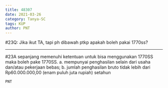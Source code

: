 ```yaml
---
title: 48307
date: 2021-03-26
category: Tanya-SC
tags: KUP
author: PNT
---
```


#23Q: Jika ikut TA, tapi ph dibawah ptkp apakah boleh pakai 1770ss?

---

#23A sepanjang memenuhi ketentuan untuk bisa menggunakan 1770SS maka boleh pake 1770SS. a. mempunyai penghasilan selain dari usaha dan/atau pekerjaan bebas; b. jumlah penghasilan bruto tidak lebih dari Rp60.000.000,00 (enam puluh juta rupiah) setahun

`PNT`
